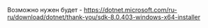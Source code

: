 Возможно нужен будет - https://dotnet.microsoft.com/ru-ru/download/dotnet/thank-you/sdk-8.0.403-windows-x64-installer
